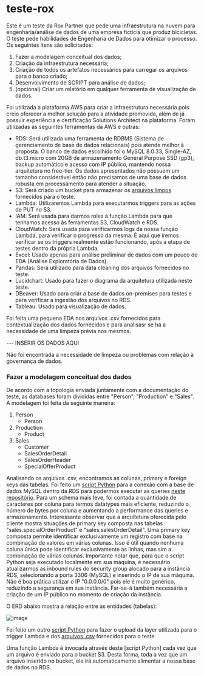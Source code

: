 # teste-rox

Este é um teste da Rox Partner que pede uma infraestrutura na nuvem para engenharia/análise de dados de uma empresa fictícia que produz bicicletas. O teste pede habilidades de Engenharia de Dados para otimizar o processo. Os seguintes itens são solicitados:

1.	Fazer a modelagem conceitual dos dados;
2.	Criação da infraestrutura necessária;
3.	Criação de todos os artefatos necessários para carregar os arquivos para o banco criado;
4.	Desenvolvimento de SCRIPT para análise de dados;
5.	(opcional) Criar um relatório em qualquer ferramenta de visualização de dados.

Foi utilizada a plataforma AWS para criar a infraestrutura necessária pois creio oferecer a melhor solução para a atividade promovida, além de já possuir experiência e certificação Solutions Architect na plataforma. Foram utilizadas as seguintes ferramentas da AWS e outras:

- RDS: Será utilizada uma ferramenta de RDBMS (Sistema de gerenciamento de base de dados relacionais) pois atende melhor à proposta. O banco de dados escolhido foi o MySQL 8.0.33, Single-AZ, db.t3.micro com 20GB de armazenamento General Purpose SSD (gp3), backup automático e acesso com IP público, mantendo nossa arquitetura no free-tier. Os dados apresentados não possuem um tamanho considerável então não precisamos de uma base de dados robusta em processamento para atender a situação.
- S3: Será criado um bucket para armazenar os [arquivos limpos](https://github.com/leorickli/teste-rox/tree/main/arquivos_limpos) fornecidos para o teste.
- Lambda: Utilizaremos Lambda para executarmos triggers para as ações de PUT no S3.
- IAM: Será usada para darmos roles à função Lambda para que tenhamos acesso às ferramentas S3, CloudWatch e RDS.
- CloudWatch: Será usada para verificarmos logs da nossa função Lambda, para verificar o progresso da mesma. É aqui que iremos verificar se os triggers realmente estão funcionando, após a etapa de testes dentro da própria Lambda.
- Excel: Usado apenas para análise preliminar de dados com um pouco de EDA (Análise Exploratória de Dados).
- Pandas: Será utilizado para data cleaning dos arquivos fornecidos no teste.
- Lucidchart: Usado para fazer o diagrama da arquitetura utilizada neste teste.
- DBeaver: Usado para criar a base de dados on-premises para testes e para verificar a ingestão dos arquivos no RDS.
- Tableau: Usado para visualização de dados.

Foi feita uma pequena EDA nos arquivos .csv fornecidos para contextualização dos dados fornecidos e para analisasr se há a necessidade de uma limpeza prévia nos mesmos.

--- INSERIR OS DADOS AQUI

Não foi encontrada a necessidade de limpeza ou problemas com relação à governança de dados. 

### Fazer a modelagem conceitual dos dados

De acordo com a topologia enviada juntamente com a documentação do teste, as databases foram divididas entre "Person", "Production" e "Sales". A modelagem foi feita da seguinte maneira:

1. Person
   - Person
2. Production
   - Product
3. Sales
   - Customer
   - SalesOrderDetail
   - SalesOrderHeader
   - SpecialOfferProduct

Analisando os arquivos .csv, encontramos as colunas, primary e foreign keys das tabelas. Foi feito um [script Python](https://github.com/leorickli/teste-rox/blob/main/criar_tabelas.py) para a conexão com a base de dados MySQL dentro da RDS para podermos executar as queries [neste repositório](https://github.com/leorickli/teste-rox/tree/main/arquivos_sql). Para um schema mais leve, foi contada a quantidade de caracteres por coluna para termos datatypes mais eficiente, reduzindo o número de bytes por coluna e aumentando a performance das queries e armazenamento. Interessante observar que a arquitetura oferecida pelo cliente mostra situações de primary key composta nas tabelas "sales.specialOrderProduct" e "sales.salesOrderDetail". Uma primary key composta permite identificar exclusivamente um registro com base na combinação de valores em várias colunas. Isso é útil quando nenhuma coluna única pode identificar exclusivamente as linhas, mas sim a combinação de várias colunas. Importante notar que, para que o script Python seja executado localmente em sua máquina, é necessário atualizarmos as inbound rules do security group alocado para a instância RDS, selecionando a porta 3306 (MySQL) e inserindo o IP de sua máquina. Não é boa prática utilizar o IP "0.0.0.0/0" pois ele é muito genérico, reduzindo a segurança em sua instância. Far-se-á também necessária a criação de um IP público no momento de criação da instância.

O ERD abaixo mostra a relação entre as entidades (tabelas):

![image](https://github.com/leorickli/teste-rox/assets/106999054/f9c5f7f6-e51e-4213-920f-6933fee480ba)

Foi feito um outro [script Python](https://github.com/leorickli/teste-rox/blob/main/upload_s3.py) para fazer o upload da layer utilizada para o trigger Lambda e dos [arquivos .csv](https://github.com/leorickli/teste-rox/tree/main/arquivos_csv) fornecidos para o teste.

Uma função Lambda é invocada através deste [script Python] cada vez que um arquivo é enviado para o bucket S3. Desta forma, toda a vez que um arquivo inserido no bucket, ele irá automaticamente alimentar a nossa base de dados no RDS.




